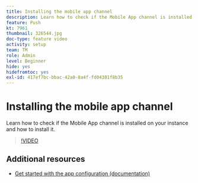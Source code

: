```yaml
---
title: Installing the mobile app channel
description: Learn how to check if the Mobile App channel is installed on your instance and how to install it.
feature: Push
kt: 7961
thumbnail: 326544.jpg
doc-type: feature video
activity: setup
team: TM
role: Admin
level: Beginner
hide: yes
hidefromtoc: yes
exl-id: 417ef7bc-bbac-42a0-8a4f-fd04381f8b35
---
```

# Installing the mobile app channel

Learn how to check if the Mobile App channel is installed on your instance and how to install it.

>[!VIDEO](https://video.tv.adobe.com/v/326544?quality=12)

## Additional resources

* [Get started with the app configuration (documentation)](https://experienceleague.adobe.com/docs/campaign-classic/using/sending-messages/sending-push-notifications/configure-the-mobile-app/get-started-app-config.html)
